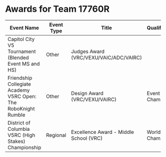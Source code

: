 # Awards for Team 17760R

| Event Name | Event Type | Title | Qualifications |
|------------|------------|-------|----------------|
| Capitol City V5 Tournament  (Blended Event MS and HS) | Other | Judges Award (VRC/VEXU/VAIC/ADC/VAIRC) |  |
| Friendship Collegiate Academy V5RC Open: The RoboKnight Rumble | Other | Design Award (VRC/VEXU/VAIRC) | Event Region Championship |
| District of Columbia V5RC (High Stakes) Championship | Regional | Excellence Award - Middle School (VRC) | World Championship |
